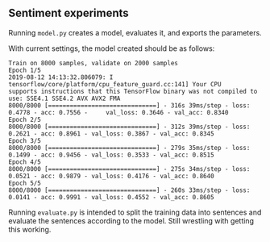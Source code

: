 
## Sentiment experiments

Running `model.py` creates a model, evaluates it, and exports the parameters.

With current settings, the model created should be as follows:

    Train on 8000 samples, validate on 2000 samples
    Epoch 1/5
    2019-08-12 14:13:32.806079: I tensorflow/core/platform/cpu_feature_guard.cc:141] Your CPU     supports instructions that this TensorFlow binary was not compiled to use: SSE4.1 SSE4.2 AVX AVX2 FMA
    8000/8000 [==============================] - 316s 39ms/step - loss: 0.4778 - acc: 0.7556 -     val_loss: 0.3646 - val_acc: 0.8340
    Epoch 2/5
    8000/8000 [==============================] - 312s 39ms/step - loss: 0.2621 - acc: 0.8961 - val_loss: 0.3867 - val_acc: 0.8345
    Epoch 3/5
    8000/8000 [==============================] - 279s 35ms/step - loss: 0.1499 - acc: 0.9456 - val_loss: 0.3533 - val_acc: 0.8515
    Epoch 4/5
    8000/8000 [==============================] - 275s 34ms/step - loss: 0.0521 - acc: 0.9879 - val_loss: 0.4176 - val_acc: 0.8640
    Epoch 5/5
    8000/8000 [==============================] - 260s 33ms/step - loss: 0.0141 - acc: 0.9991 - val_loss: 0.4552 - val_acc: 0.8605


Running `evaluate.py` is intended to split the training data into sentences and evaluate the sentences according to the model. Still wrestling with getting this working.
